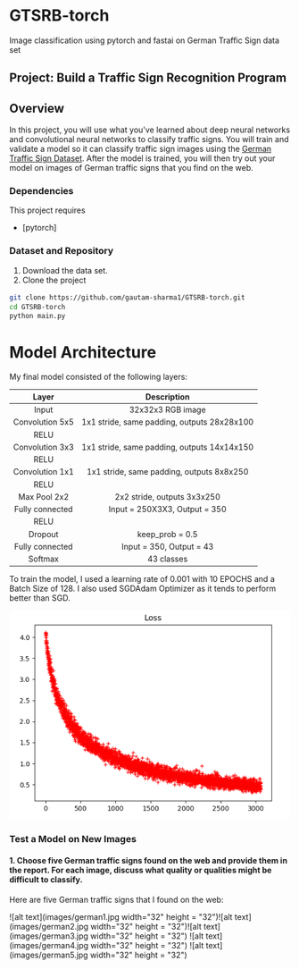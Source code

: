 # GTSRB-torch
Image classification using pytorch and fastai on German Traffic Sign data set

## Project: Build a Traffic Sign Recognition Program


Overview
---
In this project, you will use what you've learned about deep neural networks and convolutional neural networks to classify traffic signs. You will train and validate a model so it can classify traffic sign images using the [German Traffic Sign Dataset](http://benchmark.ini.rub.de/?section=gtsrb&subsection=dataset). After the model is trained, you will then try out your model on images of German traffic signs that you find on the web.

### Dependencies
This project requires

* [pytorch]


### Dataset and Repository

1. Download the data set. 
2. Clone the project
```sh
git clone https://github.com/gautam-sharma1/GTSRB-torch.git
cd GTSRB-torch
python main.py
```

# **Model Architecture** 

My final model consisted of the following layers:

| Layer         		|     Description	        					| 
|:---------------------:|:---------------------------------------------:| 
| Input         		| 32x32x3 RGB image   							| 
| Convolution 5x5     	| 1x1 stride, same padding, outputs 28x28x100 	|
| RELU					|												|
| Convolution 3x3      	| 1x1 stride, same padding, outputs 14x14x150 			|
| RELU					|												|
| Convolution 1x1   	| 1x1 stride, same padding, outputs 8x8x250 			|
| RELU					|												|
| Max Pool		2x2		|		2x2 stride, outputs 3x3x250										|
| Fully connected		|Input = 250X3X3, Output = 350      									|
| RELU					|												|
| Dropout				|	keep_prob = 0.5											|
| Fully connected		|Input = 350, Output = 43     									|
| Softmax				| 43 classes			|												|      									|



To train the model, I used a learning rate of 0.001 with 10 EPOCHS and a Batch Size of 128. I also used SGDAdam Optimizer as it tends to perform better than SGD.

![Loss function](images/loss.png)
 

### Test a Model on New Images

#### 1. Choose five German traffic signs found on the web and provide them in the report. For each image, discuss what quality or qualities might be difficult to classify.

Here are five German traffic signs that I found on the web:

![alt text](images/german1.jpg width="32" height = "32")![alt text](images/german2.jpg width="32" height = "32")![alt text](images/german3.jpg width="32" height = "32")
![alt text](images/german4.jpg width="32" height = "32") ![alt text](images/german5.jpg width="32" height = "32")


